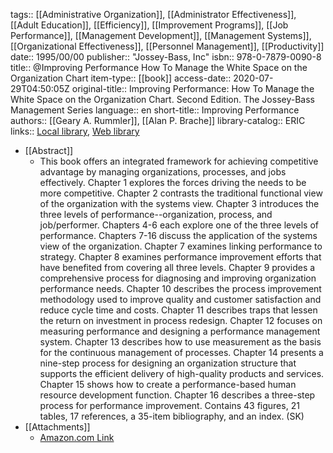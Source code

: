 tags:: [[Administrative Organization]], [[Administrator Effectiveness]], [[Adult Education]], [[Efficiency]], [[Improvement Programs]], [[Job Performance]], [[Management Development]], [[Management Systems]], [[Organizational Effectiveness]], [[Personnel Management]], [[Productivity]]
date:: 1995/00/00
publisher:: "Jossey-Bass, Inc"
isbn:: 978-0-7879-0090-8
title:: @Improving Performance How To Manage the White Space on the Organization Chart
item-type:: [[book]]
access-date:: 2020-07-29T04:50:05Z
original-title:: Improving Performance: How To Manage the White Space on the Organization Chart. Second Edition. The Jossey-Bass Management Series
language:: en
short-title:: Improving Performance
authors:: [[Geary A. Rummler]], [[Alan P. Brache]]
library-catalog:: ERIC
links:: [Local library](zotero://select/library/items/VXI5D982), [Web library](https://www.zotero.org/users/6520516/items/VXI5D982)

- [[Abstract]]
	- This book offers an integrated framework for achieving competitive advantage by managing organizations, processes, and jobs effectively. Chapter 1 explores the forces driving the needs to be more competitive. Chapter 2 contrasts the traditional functional view of the organization with the systems view. Chapter 3 introduces the three levels of performance--organization, process, and job/performer. Chapters 4-6 each explore one of the three levels of performance. Chapters 7-16 discuss the application of the systems view of the organization. Chapter 7 examines linking performance to strategy. Chapter 8 examines performance improvement efforts that have benefited from covering all three levels. Chapter 9 provides a comprehensive process for diagnosing and improving organization  performance needs. Chapter 10 describes the process improvement methodology used to improve quality and customer satisfaction and reduce cycle time and costs. Chapter 11 describes traps that lessen the return on investment in process redesign. Chapter 12 focuses on measuring performance and designing a performance management system. Chapter 13 describes how to use measurement as the basis for the continuous management of processes. Chapter 14 presents a nine-step process for designing an organization structure that supports the efficient delivery of high-quality products and services. Chapter 15 shows how to create a performance-based human resource development function. Chapter 16 describes a three-step process for performance improvement. Contains 43 figures, 21 tables, 17 references, a  35-item bibliography, and an index. (SK)
- [[Attachments]]
	- [Amazon.com Link](https://www.amazon.com/Improving-Performance-Manage-White-Organization/dp/0787900907)
